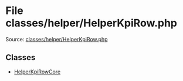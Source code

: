 File classes/helper/HelperKpiRow.php
=========

Source: [classes/helper/HelperKpiRow.php](https://github.com/PrestaShop/PrestaShop/blob/1.6.0.2/classes/helper/HelperKpiRow.php)


Classes
-------

* [HelperKpiRowCore](class.HelperKpiRowCore.md)

